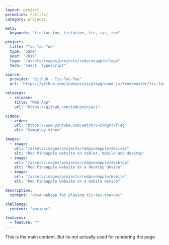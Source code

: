 ```yaml
---
layout: project
permalink: /:title/
category: projects

meta:
  keywords: "tic-tac-toe, tictactoe, tic, tac, toe"

project:
  title: "Tic-Tac-Toe"
  type: "Game"
  year: "2019"
  logo: "/assets/images/projects/redpineapple/logo"
  tech: "react, typescript"

source:
  provider: "Github - Tic-Tac-Toe"
  url: "https://github.com/indusninja/playground-js/tree/master/tic-tac-toe"

releases:
  - release:
    title: "Web App"
    url: "https://github.com/indusninja/1"

videos:
  - video:
    url: "https://www.youtube.com/watch?v=zYKgVT7f-4g"
    alt: "Gameplay video"

images:
  - image:
    url: "/assets/images/projects/redpineapple/devices"
    alt: "Red Pineapple website on tablet, mobile and desktop"
  - image:
    url: "/assets/images/projects/redpineapple/desktop"
    alt: "Red Pineapple website on a desktop device"
  - image:
    url: "/assets/images/projects/redpineapple/mobile"
    alt: "Red Pineapple website on a mobile device"

description:
  content: "<p>A webapp for playing tic-tac-toe</p>"

challenge:
  content: "<p></p>"

features:
  - feature: ""
---
```

<p>This is the main content. But its not actually used for rendering the page</p>
